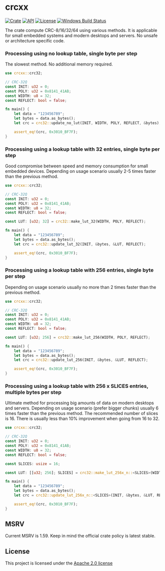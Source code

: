 # crcxx

[![Crate](https://img.shields.io/crates/v/crcxx.svg)](https://crates.io/crates/crcxx)
[![API](https://docs.rs/crcxx/badge.svg)](https://docs.rs/crcxx)
[![License](https://img.shields.io/badge/license-Apache--2.0-blue.svg)](LICENSE)
[![Windows Build Status](https://ci.appveyor.com/api/projects/status/loj512o2qo6q0rwg?svg=true)](https://ci.appveyor.com/project/khrs/crcxx)

The crate compute CRC-8/16/32/64 using various methods. It is applicable for small embedded systems and modern desktops and servers.
No unsafe or architecture specific code.

### Processing using no lookup table, single byte per step

The slowest method. No additional memory required.

```rust
use crcxx::crc32;

// CRC-32Q
const INIT: u32 = 0;
const POLY: u32 = 0x8141_41AB;
const WIDTH: u8 = 32;
const REFLECT: bool = false;

fn main() {
    let data = "123456789";
    let bytes = data.as_bytes();
    let crc = crc32::update_no_lut(INIT, WIDTH, POLY, REFLECT, &bytes);

    assert_eq!(crc, 0x3010_BF7F);
}
```

### Processing using a lookup table with 32 entries, single byte per step

Good compromise between speed and memory consumption for small embedded devices.
Depending on usage scenario usually 2-5 times faster than the previous method.

```rust
use crcxx::crc32;

// CRC-32Q
const INIT: u32 = 0;
const POLY: u32 = 0x8141_41AB;
const WIDTH: u8 = 32;
const REFLECT: bool = false;

const LUT: [u32; 32] = crc32::make_lut_32(WIDTH, POLY, REFLECT);

fn main() {
    let data = "123456789";
    let bytes = data.as_bytes();
    let crc = crc32::update_lut_32(INIT, &bytes, &LUT, REFLECT);

    assert_eq!(crc, 0x3010_BF7F);
}
```

### Processing using a lookup table with 256 entries, single byte per step

Depending on usage scenario usually no more than 2 times faster than the previous method.

```rust
use crcxx::crc32;

// CRC-32Q
const INIT: u32 = 0;
const POLY: u32 = 0x8141_41AB;
const WIDTH: u8 = 32;
const REFLECT: bool = false;

const LUT: [u32; 256] = crc32::make_lut_256(WIDTH, POLY, REFLECT);

fn main() {
    let data = "123456789";
    let bytes = data.as_bytes();
    let crc = crc32::update_lut_256(INIT, &bytes, &LUT, REFLECT);

    assert_eq!(crc, 0x3010_BF7F);
}
```

### Processing using a lookup table with 256 x SLICES entries, multiple bytes per step

Ultimate method for processing big amounts of data on modern desktops and servers.
Depending on usage scenario (prefer bigger chunks) usually 6 times faster than the previous method.
The recommended number of slices is 16. There is usually less than 10% improvement when going from 16 to 32.

```rust
use crcxx::crc32;

// CRC-32Q
const INIT: u32 = 0;
const POLY: u32 = 0x8141_41AB;
const WIDTH: u8 = 32;
const REFLECT: bool = false;

const SLICES: usize = 16;

const LUT: [[u32; 256]; SLICES] = crc32::make_lut_256x_n::<SLICES>(WIDTH, POLY, REFLECT);

fn main() {
    let data = "123456789";
    let bytes = data.as_bytes();
    let crc = crc32::update_lut_256x_n::<SLICES>(INIT, &bytes, &LUT, REFLECT);

    assert_eq!(crc, 0x3010_BF7F);
}
```

## MSRV

Current MSRV is 1.59. Keep in mind the official crate policy is latest stable.

## License

This project is licensed under the [Apache 2.0 license](LICENSE)
